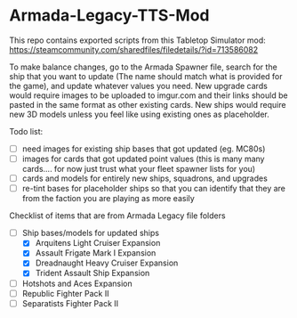 # Armada-Legacy-TTS-Mod

This repo contains exported scripts from this Tabletop Simulator mod: https://steamcommunity.com/sharedfiles/filedetails/?id=713586082

To make balance changes, go to the Armada Spawner file, search for the ship that you want to update (The name should match what is provided for the game), and update whatever values you need.
New upgrade cards would require images to be uploaded to imgur.com and their links should be pasted in the same format as other existing cards.
New ships would require new 3D models unless you feel like using existing ones as placeholder.

Todo list:
- [ ] need images for existing ship bases that got updated (eg. MC80s)
- [ ] images for cards that got updated point values (this is many many cards.... for now just trust what your fleet spawner lists for you)
- [ ] cards and models for entirely new ships, squadrons, and upgrades
- [ ] re-tint bases for placeholder ships so that you can identify that they are from the faction you are playing as more easily

Checklist of items that are from Armada Legacy file folders

- [ ] Ship bases/models for updated ships
  - [x] Arquitens Light Cruiser Expansion
  - [x] Assault Frigate Mark I Expansion
  - [x] Dreadnaught Heavy Cruiser Expansion
  - [x] Trident Assault Ship Expansion
- [ ] Hotshots and Aces Expansion
- [ ] Republic Fighter Pack II
- [ ] Separatists Fighter Pack II
